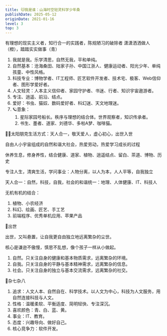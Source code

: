 ```yaml
---
title: 🐱我是谁：山海时空轻灵科学少年桑
publishDate: 2025-05-12
originDate: 2021-01-16
level: 3
top: 3
---
```


有理想的现实主义者，知行合一的实践者，陈规陋习的破除者
潇潇洒洒做人（橙），踏踏实实做事（青）


1. 我就是我。乐学清思，自然无我，平和单纯。
2. 自然基本：沧海桑田、陆家子孙、中国江浙人、健康运动者、阳光少年、单纯孩童、中性风格。
3. 科技专业：博物学者、IT工程师、匠艺软件开发者、技术宅、极客、Web信仰者、图形学爱好者。
4. 人文轻灵：人本主义信仰者、家园守护者、书迷、行者、知识宇宙遨游者。
5. 专注、逍遥、前沿、结点。
6. 爱好：书虫、猫奴、数码爱好者、科幻迷、天文地理迷。
7. 🪐意象：
    1. 星际家园号船长。秩序与理想的结合体。世界观察者，知识传承者。
    2. 书生、墨者、道家、刘德华、多啦A梦、咖啡猫。

🧑🏻太阳朋克生活方式：天人合一，敬天爱人，虚心初心，出世入世

自由人小宇宙组成的自然和谐大社会，热爱劳动，热爱学习成长的过程

休养生息，修身养性，结合健康、道家、植物、逍遥结点、留白、茶道、博物、历史

专注人生，清爽生活，学问事业：人物分离，以人为本，人人平等，自我独立

天人合一：自然，科技，自我，社会的和谐统一：地理、人体健康、IT、科技人

无机有机的结合：
1. 植物、小农经济
2. 科幻、绘画、匠艺、手工艺
3. 前端程序、优秀单机应用、苹果产品

🧘出世

出世，又叫悬置，让自我更自由独立地远离繁杂的尘世。

核心是谦逊不傲慢，慎思不乱想，像个孩子一样从小做起。

1. 自然。只关注自身的健康和基本物质需求，远离繁杂的环境。
2. 自我。只关注自身的平静与基本精神需求，远离繁杂的信息。
3. 社会。只关注自身的独立与基本交流需求，远离繁杂的社交。


🌈杂七杂八

1. 追求：人文人本、自然自在、科学技术。以人文为中心，科技为人文服务，用自然连接科技与人文。
2. 性格：温暖柔软、平衡适度、简明轻快、专注深沉。
3. 喜欢颜色：青、白、蓝、黄。
4. 事业：IT、教育。
5. 态度：兴趣导向、做好自己。
6. 核心竞争力：软件开发。
